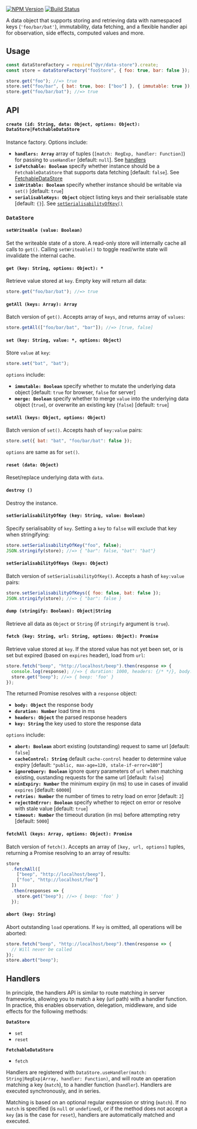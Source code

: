 [![NPM Version](https://img.shields.io/npm/v/@yr/data-store.svg?style=flat)](https://npmjs.org/package/@yr/data-store)
[![Build Status](https://img.shields.io/travis/YR/data-store.svg?style=flat)](https://travis-ci.org/YR/data-store?branch=master)

A data object that supports storing and retrieving data with namespaced keys (`'foo/bar/bat'`), immutability, data
fetching, and a flexible handler api for observation, side effects, computed values and more.

## Usage

```js
const dataStoreFactory = require("@yr/data-store").create;
const store = dataStoreFactory("fooStore", { foo: true, bar: false });

store.get("foo"); //=> true
store.set("foo/bar", { bat: true, boo: ["boo"] }, { immutable: true });
store.get("foo/bar/bat"); //=> true
```

## API

#### `create (id: String, data: Object, options: Object): DataStore|FetchableDataStore`

Instance factory. Options include:

- **`handlers: Array`** array of tuples (`[match: RegExp, handler: Function]`) for passing to `useHandler` [default:
  `null`]. See [handlers](#handlers)
- **`isFetchable: Boolean`** specify whether instance should be a `FetchableDataStore` that supports data fetching
  [default: `false`]. See [FetchableDataStore](#fetchabledatastore)
- **`isWritable: Boolean`** specify whether instance should be writable via `set()` [default: `true`]
- **`serialisableKeys: Object`** object listing keys and their serialisable state [default: `{}`]. See
  [`setSerialisabilityOfKey()`](#setserialisabilityofkey-key-stringobject-value-boolean)

### `DataStore`

#### `setWriteable (value: Boolean)`

Set the writeable state of a store. A read-only store will internally cache all calls to `get()`. Calling
`setWriteable()` to toggle read/write state will invalidate the internal cache.

#### `get (key: String, options: Object): *`

Retrieve value stored at `key`. Empty key will return all data:

```js
store.get("foo/bar/bat"); //=> true
```

#### `getAll (keys: Array): Array`

Batch version of `get()`. Accepts array of `keys`, and returns array of `values`:

```js
store.getAll(["foo/bar/bat", "bar"]); //=> [true, false]
```

#### `set (key: String, value: *, options: Object)`

Store `value` at `key`:

```js
store.set("bat", "bat");
```

`options` include:

- **`immutable: Boolean`** specify whether to mutate the underlying data object [default: `true` for browser, `false`
  for server]
- **`merge: Boolean`** specify whether to merge `value` into the underlying data object (`true`), or overwrite an
  existing key (`false`) [default: `true`]

#### `setAll (keys: Object, options: Object)`

Batch version of `set()`. Accepts hash of `key:value` pairs:

```js
store.set({ bat: "bat", "foo/bar/bat": false });
```

`options` are same as for `set()`.

#### `reset (data: Object)`

Reset/replace underlying data with `data`.

#### `destroy ()`

Destroy the instance.

#### `setSerialisabilityOfKey (key: String, value: Boolean)`

Specify serialisablity of `key`. Setting a `key` to `false` will exclude that key when stringifying:

```js
store.setSerialisabilityOfKey("foo", false);
JSON.stringify(store); //=> { "bar": false, "bat": "bat"}
```

#### `setSerialisabilityOfKeys (keys: Object)`

Batch version of `setSerialisabilityOfKey()`. Accepts a hash of `key:value` pairs:

```js
store.setSerialisabilityOfKeys({ foo: false, bat: false });
JSON.stringify(store); //=> { "bar": false }
```

#### `dump (stringify: Boolean): Object|String`

Retrieve all data as `Object` or `String` (if `stringify` argument is `true`).

#### `fetch (key: String, url: String, options: Object): Promise`

Retrieve value stored at `key`. If the stored value has not yet been set, or is set but expired (based on `expires`
header), load from `url`:

```js
store.fetch("beep", "http://localhost/beep").then(response => {
  console.log(response); //=> { duration: 1000, headers: {/* */}, body: { beep: 'foo' } }
  store.get("beep"); //=> { beep: 'foo' }
});
```

The returned Promise resolves with a `response` object:

- **`body: Object`** the response body
- **`duration: Number`** load time in ms
- **`headers: Object`** the parsed response headers
- **`key: String`** the key used to store the response data

`options` include:

- **`abort: Boolean`** abort existing (outstanding) request to same url [default: `false`]
- **`cacheControl: String`** default `cache-control` header to determine value expiry [default: `"public, max-age=120,
  stale-if-error=180"`]
- **`ignoreQuery: Boolean`** ignore query parameters of `url` when matching existing, oustanding requests for the same
  url [default: `false`]
- **`minExpiry: Number`** the minimum expiry (in ms) to use in cases of invalid `expires` [default: `60000`]
- **`retries: Number`** the number of times to retry load on error [default: `2`]
- **`rejectOnError: Boolean`** specify whether to reject on error or resolve with stale value [default: `true`]
- **`timeout: Number`** the timeout duration (in ms) before attempting retry [default: `5000`]

#### `fetchAll (keys: Array, options: Object): Promise`

Batch version of `fetch()`. Accepts an array of `[key, url, options]` tuples, returning a Promise resolving to an array
of results:

```js
store
  .fetchAll([
    ["beep", "http://localhost/beep"],
    ["foo", "http://localhost/foo"]
  ])
  .then(responses => {
    store.get("beep"); //=> { beep: 'foo' }
  });
```

#### `abort (key: String)`

Abort outstanding `load` operations. If `key` is omitted, all operations will be aborted:

```js
store.fetch("beep", "http://localhost/beep").then(response => {
  // Will never be called
});
store.abort("beep");
```

## Handlers

In principle, the handlers API is similar to route matching in server frameworks, allowing you to match a key (url path)
with a handler function. In practice, this enables observation, delegation, middleware, and side effects for the
following methods:

**`DataStore`**

- `set`
- `reset`

**`FetchableDataStore`**

- `fetch`

Handlers are registered with `DataStore.useHandler(match: String|RegExp|Array, handler: Function)`, and will route an
operation matching a key (`match`), to a handler function (`handler`). Handlers are executed synchronously, and in
series.

Matching is based on an optional regular expression or string (`match`). If no `match` is specified (is `null` or
`undefined`), or if the method does not accept a `key` (as is the case for `reset`), handlers are automatically matched
and executed.
